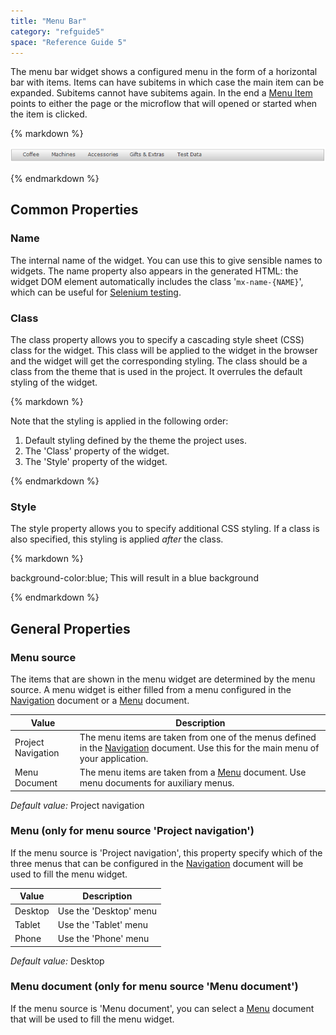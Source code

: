 ```yaml
---
title: "Menu Bar"
category: "refguide5"
space: "Reference Guide 5"
---
```



The menu bar widget shows a configured menu in the form of a horizontal bar with items. Items can have subitems in which case the main item can be expanded. Subitems cannot have subitems again. In the end a [Menu Item](Menu+Item) points to either the page or the microflow that will opened or started when the item is clicked.

<div class="alert alert-info">{% markdown %}

![](attachments/4522346/4751447.png)

{% endmarkdown %}</div>

## Common Properties

### Name

The internal name of the widget. You can use this to give sensible names to widgets. The name property also appears in the generated HTML: the widget DOM element automatically includes the class '`mx-name-{NAME}`', which can be useful for [Selenium testing](/howto50/Selenium+Support).

### Class

The class property allows you to specify a cascading style sheet (CSS) class for the widget. This class will be applied to the widget in the browser and the widget will get the corresponding styling. The class should be a class from the theme that is used in the project. It overrules the default styling of the widget.

<div class="alert alert-warning">{% markdown %}

Note that the styling is applied in the following order:

1.  Default styling defined by the theme the project uses.
2.  The 'Class' property of the widget.
3.  The 'Style' property of the widget.

{% endmarkdown %}</div>

### Style

The style property allows you to specify additional CSS styling. If a class is also specified, this styling is applied _after_ the class.

<div class="alert alert-info">{% markdown %}

background-color:blue;
This will result in a blue background

{% endmarkdown %}</div>

## General Properties

### Menu source

The items that are shown in the menu widget are determined by the menu source. A menu widget is either filled from a menu configured in the [Navigation](Navigation) document or a [Menu](Menu) document.

<table><thead><tr><th class="confluenceTh">Value</th><th class="confluenceTh">Description</th></tr></thead><tbody><tr><td class="confluenceTd">Project Navigation</td><td class="confluenceTd">The menu items are taken from one of the menus defined in the <a href="Navigation">Navigation</a> document. Use this for the main menu of your application.</td></tr><tr><td class="confluenceTd">Menu Document</td><td class="confluenceTd">The menu items are taken from a <a href="Menu">Menu</a> document. Use menu documents for auxiliary menus.</td></tr></tbody></table>

_Default value:_ Project navigation

### Menu (only for menu source 'Project navigation')

If the menu source is 'Project navigation', this property specify which of the three menus that can be configured in the [Navigation](Navigation) document will be used to fill the menu widget.

<table><thead><tr><th class="confluenceTh">Value</th><th class="confluenceTh">Description</th></tr></thead><tbody><tr><td class="confluenceTd">Desktop</td><td class="confluenceTd">Use the 'Desktop' menu</td></tr><tr><td class="confluenceTd">Tablet</td><td class="confluenceTd">Use the 'Tablet' menu</td></tr><tr><td class="confluenceTd">Phone</td><td class="confluenceTd">Use the 'Phone' menu</td></tr></tbody></table>

_Default value:_ Desktop

### Menu document (only for menu source 'Menu document')

If the menu source is 'Menu document', you can select a [Menu](Menu) document that will be used to fill the menu widget.